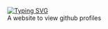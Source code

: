[![Typing SVG](https://readme-typing-svg.demolab.com?font=Fira+Code&size=30&pause=1000&width=435&lines=Sidejourney)](https://https://github.com/goodmanslaugh/sidejourney) <br>
A website to view github profiles
